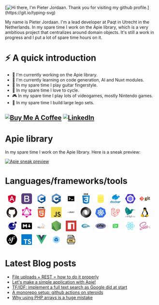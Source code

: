 [![Hi there, I'm Pieter Jordaan. Thank you for visiting my github profile.](https://readme-typing-svg.demolab.com?font=Fira+Code&pause=1000&width=435&lines=Hi+there%2C+I'm+Pieter+Jordaan.;Thank+you+for+visiting+my+profile.)](https://git.io/typing-svg)

My name is Pieter Jordaan. I'm a lead developer at Paqt in Utrecht in the Netherlands. In my spare time I work on the Apie library, which is a
very ambitious project that centralizes around domain objects. It's still a work in progress and I put a lot of spare time hours on it.

# ⚡ A quick introduction
- 🔭 I'm currently working on the Apie library.
- 🌱 I'm currently learning on code generation, AI and Nuxt modules.
- 🎸 In my spare time I play guitar fingerstyle.
- 🚴 In my spare time I love to cycle.
- 🎮 In my spare time I play lots of videogames, mostly Nintendo games.
- 🧱 In my spare time I build large lego sets.

<a href="https://bmc.link/apie" target="_blank"><img src="https://cdn.buymeacoffee.com/buttons/default-orange.png" alt="Buy Me A Coffee" height="41" width="174"></a>
[![LinkedIn](https://img.shields.io/badge/LinkedIn-0077B5?style=for-the-badge&logo=linkedin&logoColor=white)](https://www.linkedin.com/in/pieter-jordaan-4b7654b)
---

# Apie library
In my spare time I work on the Apie library. Here is a sneak preview:

[![Apie sneak preview](https://img.youtube.com/vi/v1_EaU9YLaM/0.jpg)](https://www.youtube.com/watch?v=v1_EaU9YLaM "Apie sneak preview")

# Languages/frameworks/tools
<p float="left">
    <img style="padding:5px;" align="center" alt="Angular" width="35px" src="https://raw.githubusercontent.com/github/explore/80688e429a7d4ef2fca1e82350fe8e3517d3494d/topics/angular/angular.png"/>
  <img style="padding:5px;" align="center" alt="Bootstrap" width="35px" src="https://raw.githubusercontent.com/github/explore/80688e429a7d4ef2fca1e82350fe8e3517d3494d/topics/bootstrap/bootstrap.png"/>
  <img style="padding:5px;" align="center" alt="C" width="35px" src="https://raw.githubusercontent.com/github/explore/f3e22f0dca2be955676bc70d6214b95b13354ee8/topics/c/c.png"/>
  <img style="padding:5px;" align="center" alt="C++" width="35px" src="https://raw.githubusercontent.com/github/explore/180320cffc25f4ed1bbdfd33d4db3a66eeeeb358/topics/cpp/cpp.png"/>
  <img style="padding:5px;" align="center" alt="Cli" width="35px" src="https://raw.githubusercontent.com/github/explore/aca0b3b69ca680013b925338b0cc428190aa42dc/topics/cli/cli.png"/>
  <img style="padding:5px;" align="center" alt="CSS" width="35px" src="https://raw.githubusercontent.com/github/explore/80688e429a7d4ef2fca1e82350fe8e3517d3494d/topics/css/css.png"/>
  <img style="padding:5px;" align="center" alt="Databases" width="35px" src="https://raw.githubusercontent.com/github/explore/13295c57999765ac9ffa3281942a72ab08b79de2/topics/database/database.png"/>
  <img style="padding:5px;" align="center" alt="Docker" width="35px" src="https://raw.githubusercontent.com/github/explore/80688e429a7d4ef2fca1e82350fe8e3517d3494d/topics/docker/docker.png"/>
  <img style="padding:5px;" align="center" alt="Eslint" width="35px" src="https://raw.githubusercontent.com/github/explore/80688e429a7d4ef2fca1e82350fe8e3517d3494d/topics/eslint/eslint.png"/>
  <img style="padding:5px;" align="center" alt="git" width="35px" src="https://raw.githubusercontent.com/github/explore/80688e429a7d4ef2fca1e82350fe8e3517d3494d/topics/git/git.png"/>
  <img style="padding:5px;" align="center" alt="Github API" width="35px" src="https://raw.githubusercontent.com/github/explore/89bdd9644f44d1b12180fd512b95574fe4c54617/topics/github-api/github-api.png"/>
  <img style="padding:5px;" align="center" alt="GraphQL" width="35px" src="https://raw.githubusercontent.com/github/explore/e65ef46ef3e7bc457c93622f6a89fe8d3fd131d5/topics/graphql/graphql.png"/>
  <img style="padding:5px;" align="center" alt="HTML" width="35px" src="https://raw.githubusercontent.com/github/explore/80688e429a7d4ef2fca1e82350fe8e3517d3494d/topics/html/html.png"/>
  <img style="padding:5px;" align="center" alt="Javascript" width="35px" src="https://raw.githubusercontent.com/github/explore/80688e429a7d4ef2fca1e82350fe8e3517d3494d/topics/javascript/javascript.png"/>
  <img style="padding:5px;" align="center" alt="jQuery" width="35px" src="https://raw.githubusercontent.com/github/explore/80688e429a7d4ef2fca1e82350fe8e3517d3494d/topics/jquery/jquery.png"/>
  <img style="padding:5px;" align="center" alt="JSON" width="35px" src="https://raw.githubusercontent.com/github/explore/80688e429a7d4ef2fca1e82350fe8e3517d3494d/topics/json/json.png"/>
  <img style="padding:5px;" align="center" alt="Kubernetes" width="35px" src="https://raw.githubusercontent.com/github/explore/01ea2a586e5da744792d0ccfce2f68b861f29301/topics/kubernetes/kubernetes.png"/>
  <img style="padding:5px;" align="center" alt="Laravel" width="35px" src="https://raw.githubusercontent.com/github/explore/56a826d05cf762b2b50ecbe7d492a839b04f3fbf/topics/laravel/laravel.png"/>
  <img style="padding:5px;" align="center" alt="Latex" width="35px" src="https://raw.githubusercontent.com/github/explore/80688e429a7d4ef2fca1e82350fe8e3517d3494d/topics/latex/latex.png"/>
  <img style="padding:5px;" align="center" alt="Linux" width="35px" src="https://raw.githubusercontent.com/github/explore/80688e429a7d4ef2fca1e82350fe8e3517d3494d/topics/linux/linux.png"/>
  <img style="padding:5px;" align="center" alt="LUA" width="35px" src="https://raw.githubusercontent.com/github/explore/80688e429a7d4ef2fca1e82350fe8e3517d3494d/topics/lua/lua.png"/>
  <img style="padding:5px;" align="center" alt="Markdown" width="35px" src="https://raw.githubusercontent.com/github/explore/80688e429a7d4ef2fca1e82350fe8e3517d3494d/topics/markdown/markdown.png"/>
  <img style="padding:5px;" align="center" alt="MYSQL" width="35px" src="https://raw.githubusercontent.com/github/explore/80688e429a7d4ef2fca1e82350fe8e3517d3494d/topics/mysql/mysql.png"/>
  <img style="padding:5px;" align="center" alt="NodeJS" width="35px" src="https://raw.githubusercontent.com/github/explore/80688e429a7d4ef2fca1e82350fe8e3517d3494d/topics/nodejs/nodejs.png"/>
  <img style="padding:5px;" align="center" alt="NPM" width="35px" src="https://raw.githubusercontent.com/github/explore/80688e429a7d4ef2fca1e82350fe8e3517d3494d/topics/npm/npm.png"/>
  <img style="padding:5px;" align="center" alt="OpenGL" width="35px" src="https://raw.githubusercontent.com/github/explore/80688e429a7d4ef2fca1e82350fe8e3517d3494d/topics/opengl/opengl.png"/>
  <img style="padding:5px;" align="center" alt="PHP" width="35px" src="https://raw.githubusercontent.com/github/explore/ccc16358ac4530c6a69b1b80c7223cd2744dea83/topics/php/php.png"/>
  <img style="padding:5px;" align="center" alt="QT Designer" width="35px" src="https://raw.githubusercontent.com/github/explore/80688e429a7d4ef2fca1e82350fe8e3517d3494d/topics/qt/qt.png"/>
  <img style="padding:5px;" align="center" alt="React" width="35px" src="https://raw.githubusercontent.com/github/explore/80688e429a7d4ef2fca1e82350fe8e3517d3494d/topics/react/react.png"/>
  <img style="padding:5px;" align="center" alt="SASS" width="35px" src="https://raw.githubusercontent.com/github/explore/80688e429a7d4ef2fca1e82350fe8e3517d3494d/topics/sass/sass.png"/>
  <img style="padding:5px;" align="center" alt="Symfony" width="35px" src="https://raw.githubusercontent.com/github/explore/d0c5a5e31e1776ad62379ef5f6b703bcf107d3a3/topics/symfony/symfony.png"/>
  <img style="padding:5px;" align="center" alt="Typescript" width="35px" src="https://raw.githubusercontent.com/github/explore/80688e429a7d4ef2fca1e82350fe8e3517d3494d/topics/typescript/typescript.png"/>
  <img style="padding:5px;" align="center" alt="Vue.js" width="35px" src="https://raw.githubusercontent.com/github/explore/80688e429a7d4ef2fca1e82350fe8e3517d3494d/topics/vue/vue.png"/>
  <img style="padding:5px;" align="center" alt="Webpack" width="35px" src="https://raw.githubusercontent.com/github/explore/80688e429a7d4ef2fca1e82350fe8e3517d3494d/topics/webpack/webpack.png"/>
  <img style="padding:5px;" align="center" alt="XML" width="35px" src="https://raw.githubusercontent.com/github/explore/05a6f4c574a32b6b2f04c2e589f6c82d9df46a5d/topics/xml/xml.png"/>
</p>

# Latest Blog posts
<!-- APIEBLOG:START -->
- [File uploads + REST = how to do it properly](https://apie-lib.blogspot.com/2024/08/file-uploads-rest-how-to-do-it-properly.html)
- [Let&#39;s make a simple application with Apie!](https://apie-lib.blogspot.com/2024/07/lets-make-simple-application-with-apie.html)
- [TF/IDF: implement a full text search as Google did at start](https://apie-lib.blogspot.com/2024/07/tfidf-implement-full-text-search-as.html)
- [A monorepo setup: github actions on steroids](https://apie-lib.blogspot.com/2024/06/a-monorepo-setup-github-actions-on.html)
- [Why using PHP arrays is a huge mistake](https://apie-lib.blogspot.com/2024/06/why-using-php-arrays-is-huge-mistake.html)
<!-- APIEBLOG:END -->
<!--
**pjordaan/pjordaan** is a ✨ _special_ ✨ repository because its `README.md` (this file) appears on your GitHub profile.

Here are some ideas to get you started:

- 🔭 I’m currently working on ...
- 🌱 I’m currently learning ...
- 👯 I’m looking to collaborate on ...
- 🤔 I’m looking for help with ...
- 💬 Ask me about ...
- 📫 How to reach me: ...
- 😄 Pronouns: ...
- ⚡ Fun fact: ...
-->
